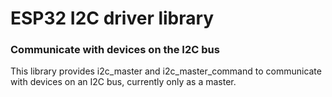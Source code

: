 # ESP32 I2C driver library

### Communicate with devices on the I2C bus

This library provides i2c_master and i2c_master_command to communicate with devices on an I2C bus, currently only as a master.